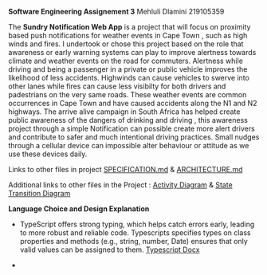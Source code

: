 **Software Engineering Assignement 3** Mehluli Dlamini 219105359 

The **Sundry Notification Web App** is a project that will focus on proximity based push notifications for weather events in Cape Town , such as high winds and fires. 
I undertook or chose this project based on the role that awareness or early warning systems can play to improve alertness towards climate and weather events on the road for commuters. 
Alertness while driving and being a passenger in a private or public vehicle improves the likelihood of less accidents. Highwinds can cause vehicles to swerve into other lanes while fires can cause 
less visibilty for both drivers and padestrians on the very same roads. These weather events are common occurrences in Cape Town and have caused accidents along the N1 and N2 highways. 
The arrive alive campaign in South Africa has helped create public awareness of the dangers of drinking and driving , this awareness project through a simple Notification can possible create more 
alert drivers and contribute to safer and much intentional driving practices. Small nudges through a cellular device can impossible alter behaviour or attitude as we use these devices daily.

Links to other files in project [SPECIFICATION.md](SPECIFICATION.md)
& [ARCHITECTURE.md](ARCHITECTURE.md)

Additional links to other files in the Project :
[Activity Diagram](https://github.com/mehluli-dlamini-219105359/sundry-weather-notifications/blob/main/diagrams/Activity%20Diagrams.md) & [State Transition Diagram](https://github.com/mehluli-dlamini-219105359/sundry-weather-notifications/blob/main/diagrams/State%20Transition%20Diagrams.md)

**Language Choice and Design Explanation** 
- TypeScript offers strong typing, which helps catch errors early, leading to more robust and reliable code. Typescripts specifies types on class properties and methods (e.g., string, number, Date) ensures that only valid values can be assigned to them.
[Typescript Docx](https://medium.com/simform-engineering/writing-elegant-typescript-best-practices-for-clean-and-sustainable-code-0b228e44170d)

- 